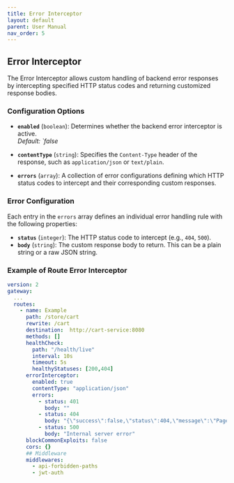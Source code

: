 ```yaml
---
title: Error Interceptor
layout: default
parent: User Manual
nav_order: 5
---
```



## Error Interceptor

The Error Interceptor allows custom handling of backend error responses by intercepting specified HTTP status codes and returning customized response bodies.

### Configuration Options

- **`enabled`** (`boolean`): Determines whether the backend error interceptor is active.  
  *Default: `false*

- **`contentType`** (`string`): Specifies the `Content-Type` header of the response, such as `application/json` or `text/plain`.

- **`errors`** (`array`): A collection of error configurations defining which HTTP status codes to intercept and their corresponding custom responses.

### Error Configuration

Each entry in the `errors` array defines an individual error handling rule with the following properties:

- **`status`** (`integer`): The HTTP status code to intercept (e.g., `404`, `500`).
- **`body`** (`string`): The custom response body to return. This can be a plain string or a raw JSON string.

### Example of Route Error Interceptor

```yaml
version: 2
gateway:
  ...
  routes:
    - name: Example
      path: /store/cart
      rewrite: /cart
      destination:  http://cart-service:8080
      methods: []
      healthCheck:
        path: "/health/live"
        interval: 10s
        timeout: 5s
        healthyStatuses: [200,404]
      errorInterceptor:
        enabled: true
        contentType: "application/json"
        errors:
          - status: 401
            body: ""
          - status: 404
            body: "{\"success\":false,\"status\":404,\"message\":\"Page not found\",\"data\":[]}" ## Raw JSON string     
          - status: 500
            body: "Internal server error"
      blockCommonExploits: false
      cors: {}
      ## Middleware
      middlewares:
        - api-forbidden-paths
        - jwt-auth
```